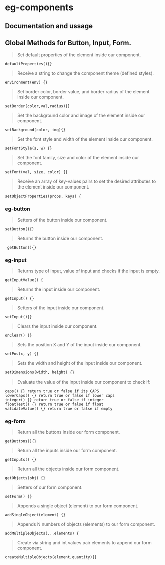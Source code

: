 # eg-components

## Documentation and ussage

## Global Methods for Button, Input, Form.

> Set default properties of the element inside our component.
```
defaultProperties(){}
```
> Receive a string to change the component theme (defined styles). 
```
environment(env) {}
```
> Set border color, border value, and border radius of the element inside our component.
```
setBorder(color,val,radius){}
```
> Set the background color and image of the element inside our component.
```
setBackground(color, img){}
```
> Set the font style and width of the element inside our component. 
```
setFontStyle(s, w) {}
```
> Set the font family, size and color of the element inside our component.
```
setFont(val, size, color) {}
```
> Receive an array of key-values pairs to set the desired attributes to the element inside our component.
```
setObjectProperties(props, keys) {
```

### eg-button

> Setters of the button inside our component.
```
setButton(){}
```

> Returns the button inside our component.
```
 getButton(){}
```

### eg-input

> Returns type of input, value of input and checks if the input is empty.
```
getInputValue() {
```

> Returns the input inside our component.
```
getInput() {}
```

> Setters of the input inside our component.
```
setInput(){}
```

> Clears the input inside our component.
```
onClear() {}
```

> Sets the position X and Y of the input inside our component.
```
setPos(x, y) {}
```

> Sets the width and height of the input inside our component.
```
setDimensions(width, height) {}
```

> Evaluate the value of the input inside our component to check if: 
```
caps() {} return true or false if its CAPS 
lowerCaps() {} return true or false if lower caps
integer() {} return true or false if integer
floatTest() {} return true or false if float
validateValue() {} return true or false if empty
```

### eg-form

> Return all the buttons inside our form component.
```
getButtons(){}
```

> Return all the inputs inside our form component.
```
getInputs() {}
```

> Return all the objects inside our form component.
```
getObjects(obj) {}
```

> Setters of our form component.
```
setForm() {}
```
> Appends a single object (element) to our form component.
```
addSingleObject(element) {}
```
> Appends N numbers of objects (elements) to our form component. 
```
addMultipleObjects(...elements) {
```

> Create via string and int values pair elements to append our form component.
```
createMultipleObjects(element,quantity){}   
```